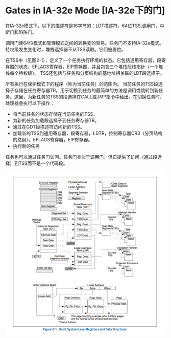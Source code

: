 # Gates in IA-32e Mode [IA-32e下的门]

在IA-32e模式下，以下的描述符是16字节的：LDT描述符，64位TSS,调用门，中断门和陷阱门。

调用门使64位模式和管理模式之间的转换变的容易。任务门不支持IA-32e模式。特权级发生变化时，堆栈选择器不从TSS读取。它们被置位。

在TSS中（见图2-1），定义了一个任务执行环境的状态。它包括通用寄存器，段寄存器的状态，EFLAGS寄存器，EIP寄存器，并且包含三个堆栈段栈指针（一个堆栈每个特权级）。 TSS还包括与任务和分页结构的基地址相关联的LDT段选择子。

所有执行在保护模式下的程序（称为当前任务）的范围内。 当前任务的TSS段选择子存储在任务寄存器TR。用于切换到任务的最简单的方法是调用或跳转到新任务。这里，为新任务的TSS的段选择在CALL或JMP指令中给出。在切换任务时，处理器会执行以下操作：
- 将当前任务的状态存储在当前任务的TSS。
- 为新的任务加载段选择子到任务寄存器TR。 
- 通过在GDT段描述符访问新的TSS。
- 加载新的TSS到通用寄存器，段寄存器，LDTR，控制寄存器CR3（分页结构的总纲），EFLAGS寄存器，EIP寄存器。
- 执行新的任务
  
任务也可以通过任务门访问。任务门类似于调用门，但它提供了访问（通过段选择）到TSS而不是一个代码段。

  
![](../img/IA32-MAIN.png)